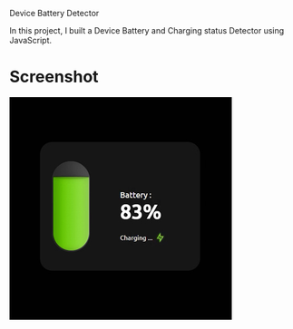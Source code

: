 Device Battery Detector

In this project, I built a Device Battery and Charging status Detector using JavaScript.

# Screenshot

![screenshot](screenshot.jpg)
